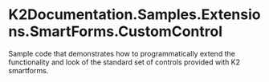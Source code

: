 # K2Documentation.Samples.Extensions.SmartForms.CustomControl
Sample code that demonstrates how to programmatically extend the functionality and look of the standard set of controls provided with K2 smartforms.


